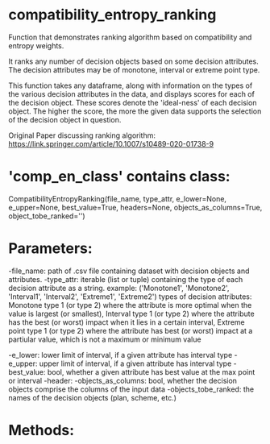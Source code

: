 # compatibility_entropy_ranking
Function that demonstrates ranking algorithm based on compatibility and entropy weights.

It ranks any number of decision objects based on some decision attributes. The decision attributes may be of monotone, interval or extreme point type.

This function takes any dataframe, along with information on the types of the various decision attributes in the data, and displays scores for each of the decision object. These scores denote the 'ideal-ness' of each decision object. The higher the score, the more the given data supports the selection of the decision object in question.

Original Paper discussing ranking algorithm: https://link.springer.com/article/10.1007/s10489-020-01738-9

# 'comp_en_class' contains class:

CompatibilityEntropyRanking(file_name, type_attr, e_lower=None, e_upper=None, best_value=True,
                                                           headers=None, objects_as_columns=True, object_tobe_ranked='')
                                                         
# Parameters:                                                            
-file_name: path of .csv file containing dataset with decision objects and attributes.
-type_attr: iterable (list or tuple) containing the type of each decision attribute as a string. example: ('Monotone1', 'Monotone2',
                                                                                                     'Interval1', 'Interval2',
                                                                                                     'Extreme1', 'Extreme2')
    types of decision attributes: 
        Monotone type 1 (or type 2) where the attribute is more optimal when the value is largest (or smallest),
        Interval type 1 (or type 2) where the attribute has the best (or worst) impact when it lies in a certain interval,
        Extreme point type 1 (or type 2) where the attribute has best (or worst) impact at a partiular value, which is not a maximum or minimum value
       
-e_lower: lower limit of interval, if a given attribute has interval type
-e_upper: upper limit of interval, if a given attribute has interval type
-best_value: bool, whether a given attribute has best value at the max point or interval
-header: 
-objects_as_columns: bool, whether the decision objects comprise the columns of the input data 
-objects_tobe_ranked: the names of the decision objects (plan, scheme, etc.)

# Methods: 







